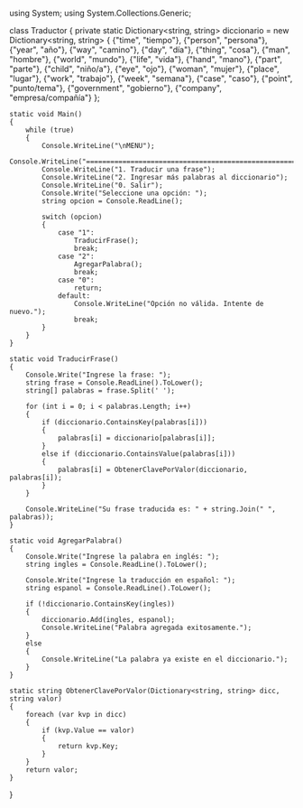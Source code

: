 using System;
using System.Collections.Generic;

class Traductor
{
    private static Dictionary<string, string> diccionario = new Dictionary<string, string>
    {
        {"time", "tiempo"}, {"person", "persona"}, {"year", "año"}, {"way", "camino"},
        {"day", "día"}, {"thing", "cosa"}, {"man", "hombre"}, {"world", "mundo"},
        {"life", "vida"}, {"hand", "mano"}, {"part", "parte"}, {"child", "niño/a"},
        {"eye", "ojo"}, {"woman", "mujer"}, {"place", "lugar"}, {"work", "trabajo"},
        {"week", "semana"}, {"case", "caso"}, {"point", "punto/tema"}, {"government", "gobierno"},
        {"company", "empresa/compañía"}
    };

    static void Main()
    {
        while (true)
        {
            Console.WriteLine("\nMENU");
            Console.WriteLine("=======================================================");
            Console.WriteLine("1. Traducir una frase");
            Console.WriteLine("2. Ingresar más palabras al diccionario");
            Console.WriteLine("0. Salir");
            Console.Write("Seleccione una opción: ");
            string opcion = Console.ReadLine();

            switch (opcion)
            {
                case "1":
                    TraducirFrase();
                    break;
                case "2":
                    AgregarPalabra();
                    break;
                case "0":
                    return;
                default:
                    Console.WriteLine("Opción no válida. Intente de nuevo.");
                    break;
            }
        }
    }

    static void TraducirFrase()
    {
        Console.Write("Ingrese la frase: ");
        string frase = Console.ReadLine().ToLower();
        string[] palabras = frase.Split(' ');
        
        for (int i = 0; i < palabras.Length; i++)
        {
            if (diccionario.ContainsKey(palabras[i]))
            {
                palabras[i] = diccionario[palabras[i]];
            }
            else if (diccionario.ContainsValue(palabras[i]))
            {
                palabras[i] = ObtenerClavePorValor(diccionario, palabras[i]);
            }
        }
        
        Console.WriteLine("Su frase traducida es: " + string.Join(" ", palabras));
    }

    static void AgregarPalabra()
    {
        Console.Write("Ingrese la palabra en inglés: ");
        string ingles = Console.ReadLine().ToLower();
        
        Console.Write("Ingrese la traducción en español: ");
        string espanol = Console.ReadLine().ToLower();
        
        if (!diccionario.ContainsKey(ingles))
        {
            diccionario.Add(ingles, espanol);
            Console.WriteLine("Palabra agregada exitosamente.");
        }
        else
        {
            Console.WriteLine("La palabra ya existe en el diccionario.");
        }
    }

    static string ObtenerClavePorValor(Dictionary<string, string> dicc, string valor)
    {
        foreach (var kvp in dicc)
        {
            if (kvp.Value == valor)
            {
                return kvp.Key;
            }
        }
        return valor;
    }
}
